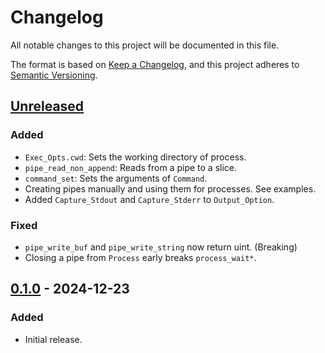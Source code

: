 # Changelog

All notable changes to this project will be documented in this file.

The format is based on [Keep a Changelog](https://keepachangelog.com/en/1.1.0/), and this project
adheres to [Semantic Versioning](https://semver.org/spec/v2.0.0.html).

## [Unreleased]

### Added

- `Exec_Opts.cwd`: Sets the working directory of process.
- `pipe_read_non_append`: Reads from a pipe to a slice.
- `command_set`: Sets the arguments of `Command`.
- Creating pipes manually and using them for processes. See examples.
- Added `Capture_Stdout` and `Capture_Stderr` to `Output_Option`.

### Fixed

- `pipe_write_buf` and `pipe_write_string` now return uint. (Breaking)
- Closing a pipe from `Process` early breaks `process_wait*`.

## [0.1.0] - 2024-12-23

### Added

- Initial release.

[Unreleased]: https://github.com/spitulax/subprocess.odin/compare/0.1.0...HEAD
[0.1.0]: https://github.com/spitulax/subprocess.odin/releases/tag/0.1.0
